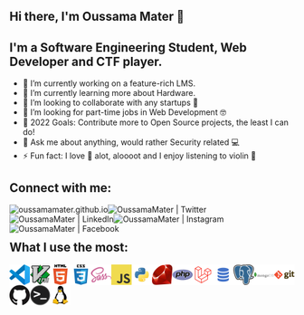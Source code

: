 ## Hi there, I'm Oussama Mater 👋

## I'm a Software Engineering Student, Web Developer and CTF player.

- 🔭 I’m currently working on a feature-rich LMS.
- 🌱 I’m currently learning more about Hardware.
- 👯 I’m looking to collaborate with any startups :office:
- 🤔 I’m looking for part-time jobs in Web Development :nerd_face:
- 🥅 2022 Goals: Contribute more to Open Source projects, the least I can do!
- 💬 Ask me about anything, would rather Security related :computer:
- ⚡ Fun fact: I love :dog: alot, aloooot and I enjoy listening to violin :violin:

## Connect with me:

[<img align="left" alt="oussamamater.github.io" src="https://img.icons8.com/color/48/000000/geography.png" />][website]
[<img align="left" alt="OussamaMater | Twitter" src="https://img.icons8.com/color/48/000000/twitter.png" />][twitter]
[<img align="left" alt="OussamaMater | LinkedIn" src="https://img.icons8.com/color/48/000000/linkedin.png" />][linkedin]
[<img align="left" alt="OussamaMater | Instagram" src="https://img.icons8.com/color/48/000000/instagram-new.png" />][instagram]
[<img align="left" alt="OussamaMater | Facebook" src="https://img.icons8.com/color/48/000000/facebook-new.png" />][facebook]

<br />
<br />

## What I use the most:

<img align="left" alt="Visual Studio Code" width="36px" src="https://raw.githubusercontent.com/github/explore/80688e429a7d4ef2fca1e82350fe8e3517d3494d/topics/visual-studio-code/visual-studio-code.png" />
<img align="left" alt="HTML5" width="36px" src="https://raw.githubusercontent.com/github/explore/80688e429a7d4ef2fca1e82350fe8e3517d3494d/topics/vim/vim.png" />
<img align="left" alt="HTML5" width="36px" src="https://raw.githubusercontent.com/github/explore/80688e429a7d4ef2fca1e82350fe8e3517d3494d/topics/html/html.png" />
<img align="left" alt="CSS3" width="36px" src="https://raw.githubusercontent.com/github/explore/80688e429a7d4ef2fca1e82350fe8e3517d3494d/topics/css/css.png" />
<img align="left" alt="Sass" width="36px" src="https://raw.githubusercontent.com/github/explore/80688e429a7d4ef2fca1e82350fe8e3517d3494d/topics/sass/sass.png" />
<img align="left" alt="JavaScript" width="36px" src="https://raw.githubusercontent.com/github/explore/80688e429a7d4ef2fca1e82350fe8e3517d3494d/topics/javascript/javascript.png" />
<img align="left" alt="Python" width="36px" src="https://raw.githubusercontent.com/github/explore/80688e429a7d4ef2fca1e82350fe8e3517d3494d/topics/python/python.png" />
<img align="left" alt="Ruby" width="36px" src="https://raw.githubusercontent.com/github/explore/80688e429a7d4ef2fca1e82350fe8e3517d3494d/topics/ruby/ruby.png" />
<img align="left" alt="PHP" width="36px" src="https://raw.githubusercontent.com/github/explore/80688e429a7d4ef2fca1e82350fe8e3517d3494d/topics/php/php.png" />
<img align="left" alt="Laravel" width="36px" src="https://raw.githubusercontent.com/github/explore/80688e429a7d4ef2fca1e82350fe8e3517d3494d/topics/laravel/laravel.png" />
<img align="left" alt="SQL" width="36px" src="https://raw.githubusercontent.com/github/explore/80688e429a7d4ef2fca1e82350fe8e3517d3494d/topics/sql/sql.png" />
<img align="left" alt="PostgresSQL" width="36px" src="https://raw.githubusercontent.com/github/explore/80688e429a7d4ef2fca1e82350fe8e3517d3494d/topics/postgresql/postgresql.png" />
<img align="left" alt="MongoDB" width="36px" src="https://raw.githubusercontent.com/github/explore/80688e429a7d4ef2fca1e82350fe8e3517d3494d/topics/mongodb/mongodb.png" />
<img align="left" alt="Git" width="36px" src="https://raw.githubusercontent.com/github/explore/80688e429a7d4ef2fca1e82350fe8e3517d3494d/topics/git/git.png" />
<img align="left" alt="GitHub" width="36px" src="https://raw.githubusercontent.com/github/explore/78df643247d429f6cc873026c0622819ad797942/topics/github/github.png" />
<img align="left" alt="Terminal" width="36px" src="https://raw.githubusercontent.com/github/explore/80688e429a7d4ef2fca1e82350fe8e3517d3494d/topics/terminal/terminal.png" />
<img align="left" alt="Linux" width="36px" src="https://raw.githubusercontent.com/github/explore/80688e429a7d4ef2fca1e82350fe8e3517d3494d/topics/linux/linux.png" />

<br />

[website]: https://oussamamater.github.io
[twitter]: https://twitter.com/OussamaMater
[instagram]: https://www.instagram.com/oussama_ma09/
[linkedin]: https://www.linkedin.com/in/oussama-mater-154465198/
[facebook]: https://www.facebook.com/oussama.mater.3/
